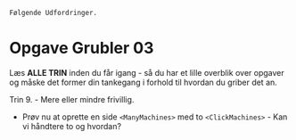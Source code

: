 

```
Følgende Udfordringer.
```

# Opgave Grubler 03

Læs **ALLE TRIN** inden du får igang - så du har et lille overblik over opgaver og måske det former din tankegang i forhold til hvordan du griber det an.

Trin 9. - Mere eller mindre frivillig.

* Prøv nu at oprette en side `<ManyMachines>` med to `<ClickMachines>` - Kan vi håndtere to og hvordan?



